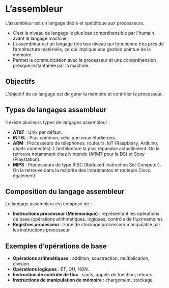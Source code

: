 # L’assembleur

L’assembleur est un langage dédié et spécifique aux processeurs.

- C’est le niveau de langage le plus bas compréhensible par l’humain avant le langage machine.
- L’assembleur est un langage très bas niveau qui fonctionne très près de l’architecture matérielle, ce qui implique une gestion pointue de la mémoire.
- Permet la communication avec le processeur et une compréhension presque instantanée par la machine.

## Objectifs

L’objectif de ce langage est de gérer la mémoire et contrôler le processeur.

## Types de langages assembleur

Il existe plusieurs types de langages assembleur :

- **AT&T** : Unix par défaut.
- **INTEL** : Plus commun, celui que nous étudierons.
- **ARM** : Processeurs de téléphones, routeurs, IoT (Raspberry, Arduino, objets connectés). L’architecture la plus répandue actuellement. On la retrouve notamment chez Nintendo (ARM7 pour la DS) et Sony (Playstation).
- **MIPS** : Processeurs de type RISC (Reduced Instruction Set Computer). On la retrouve dans la majorité des imprimantes et routeurs Cisco également.

## Composition du langage assembleur

Le langage assembleur est composé de :

- **Instructions processeur (Mnémonique)** : représentant les opérations de base (opérations arithmétiques, logiques, contrôle de flux/mémoire).
- **Registres processeur** : zone de stockage processeur manipulable par les instructions processeur.

## Exemples d’opérations de base

- **Opérations arithmétiques** : addition, soustraction, multiplication, division.
- **Opérations logiques** : ET, OU, NON.
- **Instruction de contrôle de flux** : sauts, appels de fonction, retours.
- **Instructions de manipulation de mémoire** : chargement, stockage.
